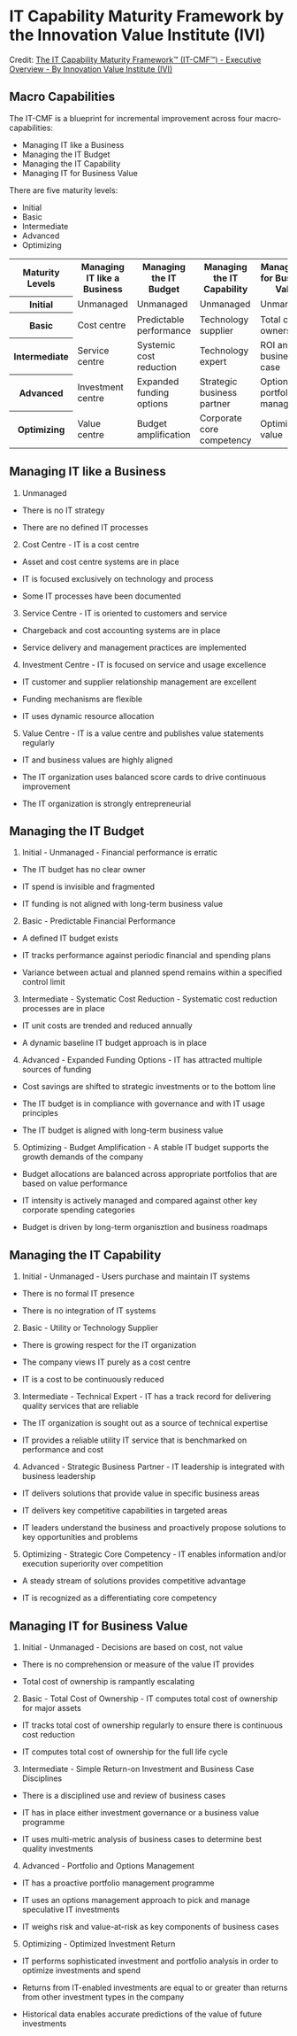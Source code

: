 # IT Capability Maturity Framework by the Innovation Value Institute (IVI)

Credit:  [The IT Capability Maturity Framework™ (IT-CMF™) - Executive Overview - By Innovation Value Institute (IVI)](
https://www.vanharen.net/Player/eKnowledge/execoverview_itcmf_web.pdf)


## Macro Capabilities

The IT-CMF is a blueprint for incremental improvement across four macro-capabilities:

* Managing IT like a Business
* Managing the IT Budget
* Managing the IT Capability
* Managing IT for Business Value

There are five maturity levels:

* Initial
* Basic
* Intermediate
* Advanced
* Optimizing

<table>

<tr>
<th>Maturity Levels</th>
<th>Managing IT like a Business</th>
<th>Managing the IT Budget</th>
<th>Managing the IT Capability</th>
<th>Managing IT for Business Value</th>
</tr>

<tr>
<th>Initial</th>
<td>Unmanaged</td>
<td>Unmanaged</td>
<td>Unmanaged</td>
<td>Unmanaged</td>
</tr>

<tr>
<th>Basic</th>
<td>Cost centre</td>
<td>Predictable performance</td>
<td>Technology supplier</td>
<td>Total cost of ownership</td>
</tr>

<tr>
<th>Intermediate</th>
<td>Service centre</td>
<td>Systemic cost reduction</td>
<td>Technology expert</td>
<td>ROI and business case</td>
</tr>

<tr>
<th>Advanced</th>
<td>Investment centre</td>
<td>Expanded funding options</td>
<td>Strategic business partner</td>
<td>Options and portfolio management</td>
</tr>

<tr>
<th>Optimizing</th>
<td>Value centre</td>
<td>Budget amplification</td>
<td>Corporate core competency</td>
<td>Optimized value</td>
</tr>


</table>


## Managing IT like a Business

1. Unmanaged 

  * There is no IT strategy

  * There are no defined IT processes

2. Cost Centre - IT is a cost centre

  * Asset and cost centre systems are in place

  * IT is focused exclusively on technology and process

  * Some IT processes have been documented

3. Service Centre - IT is oriented to customers and service

  * Chargeback and cost accounting systems are in place

  * Service delivery and management practices are implemented

4. Investment Centre - IT is focused on service and usage excellence

  * IT customer and supplier relationship management are excellent

  * Funding mechanisms are flexible

  * IT uses dynamic resource allocation

5. Value Centre - IT is a value centre and publishes value statements regularly

  * IT and business values are highly aligned

  * The IT organization uses balanced score cards to drive continuous improvement

  * The IT organization is strongly entrepreneurial


## Managing the IT Budget

1. Initial - Unmanaged - Financial performance is erratic

  * The IT budget has no clear owner

  * IT spend is invisible and fragmented

  * IT funding is not aligned with long-term business value

2. Basic - Predictable Financial Performance

  * A defined IT budget exists

  * IT tracks performance against periodic financial and spending plans

  * Variance between actual and planned spend remains within a specified control limit

3. Intermediate - Systematic Cost Reduction - Systematic cost reduction processes are in place

  * IT unit costs are trended and reduced annually

  * A dynamic baseline IT budget approach is in place

4. Advanced - Expanded Funding Options - IT has attracted multiple sources of funding

  * Cost savings are shifted to strategic investments or to the bottom line

  * The IT budget is in compliance with governance and with IT usage principles
  
  * The IT budget is aligned with long-term business value

5. Optimizing - Budget Amplification - A stable IT budget supports the growth demands of the company

  * Budget allocations are balanced across appropriate portfolios that are based on value performance

  * IT intensity is actively managed and compared against other key corporate spending categories

  * Budget is driven by long-term organisztion and business roadmaps


## Managing the IT Capability

1. Initial - Unmanaged - Users purchase and maintain IT systems

  * There is no formal IT presence

  * There is no integration of IT systems

2. Basic - Utility or Technology Supplier

  * There is growing respect for the IT organization

  * The company views IT purely as a cost centre

  * IT is a cost to be continuously reduced

3. Intermediate - Technical Expert - IT has a track record for delivering quality services that are reliable

  * The IT organization is sought out as a source of technical expertise

  * IT provides a reliable utility IT service that is benchmarked on performance and cost

4. Advanced - Strategic Business Partner - IT leadership is integrated with business leadership

  * IT delivers solutions that provide value in specific business areas

  * IT delivers key competitive capabilities in targeted areas

  * IT leaders understand the business and proactively propose solutions to key opportunities and problems

5. Optimizing - Strategic Core Competency - IT enables information and/or execution superiority over competition

  * A steady stream of solutions provides competitive advantage

  * IT is recognized as a differentiating core competency


## Managing IT for Business Value

1. Initial - Unmanaged - Decisions are based on cost, not value

  * There is no comprehension or measure of the value IT provides

  * Total cost of ownership is rampantly escalating

2. Basic - Total Cost of Ownership - IT computes total cost of ownership for major assets

  * IT tracks total cost of ownership regularly to ensure there is continuous cost reduction

  * IT computes total cost of ownership for the full life cycle

3. Intermediate - Simple Return-on Investment and Business Case Disciplines

  * There is a disciplined use and review of business cases

  * IT has in place either investment governance or a business value programme

  * IT uses multi-metric analysis of business cases to determine best quality investments

4. Advanced - Portfolio and Options Management

  * IT has a proactive portfolio management programme

  * IT uses an options management approach to pick and manage speculative IT investments

  * IT weighs risk and value-at-risk as key components of business cases

5. Optimizing - Optimized Investment Return

  * IT performs sophisticated investment and portfolio analysis in order to optimize investments and spend

  * Returns from IT-enabled investments are equal to or greater than returns from other investment types in the company

  * Historical data enables accurate predictions of the value of future investments

